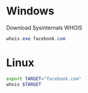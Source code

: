 # Windows

Download Sysinternals WHOIS

```powershell
whois.exe facebook.com
```



# Linux

```bash
export TARGET="facebook.com"
whois $TARGET
```



